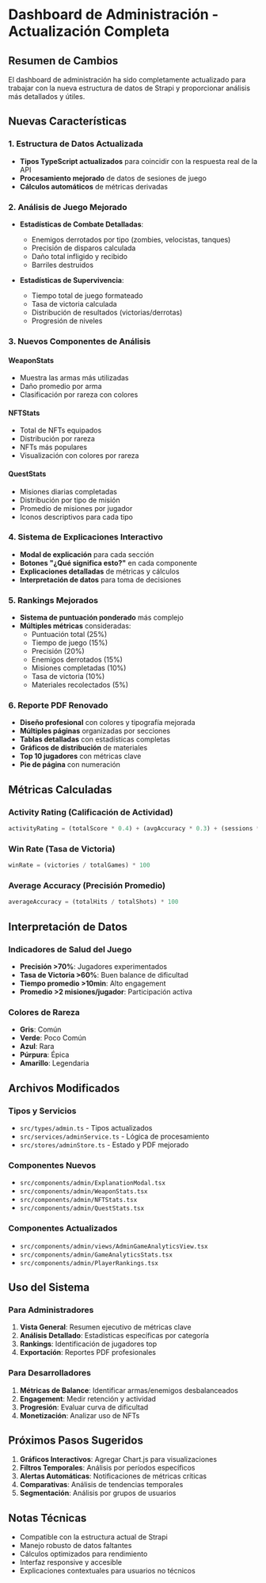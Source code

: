 # Dashboard de Administración - Actualización Completa

## Resumen de Cambios

El dashboard de administración ha sido completamente actualizado para trabajar con la nueva estructura de datos de Strapi y proporcionar análisis más detallados y útiles.

## Nuevas Características

### 1. Estructura de Datos Actualizada
- **Tipos TypeScript actualizados** para coincidir con la respuesta real de la API
- **Procesamiento mejorado** de datos de sesiones de juego
- **Cálculos automáticos** de métricas derivadas

### 2. Análisis de Juego Mejorado
- **Estadísticas de Combate Detalladas**:
  - Enemigos derrotados por tipo (zombies, velocistas, tanques)
  - Precisión de disparos calculada
  - Daño total infligido y recibido
  - Barriles destruidos

- **Estadísticas de Supervivencia**:
  - Tiempo total de juego formateado
  - Tasa de victoria calculada
  - Distribución de resultados (victorias/derrotas)
  - Progresión de niveles

### 3. Nuevos Componentes de Análisis

#### WeaponStats
- Muestra las armas más utilizadas
- Daño promedio por arma
- Clasificación por rareza con colores

#### NFTStats
- Total de NFTs equipados
- Distribución por rareza
- NFTs más populares
- Visualización con colores por rareza

#### QuestStats
- Misiones diarias completadas
- Distribución por tipo de misión
- Promedio de misiones por jugador
- Iconos descriptivos para cada tipo

### 4. Sistema de Explicaciones Interactivo
- **Modal de explicación** para cada sección
- **Botones "¿Qué significa esto?"** en cada componente
- **Explicaciones detalladas** de métricas y cálculos
- **Interpretación de datos** para toma de decisiones

### 5. Rankings Mejorados
- **Sistema de puntuación ponderado** más complejo
- **Múltiples métricas** consideradas:
  - Puntuación total (25%)
  - Tiempo de juego (15%)
  - Precisión (20%)
  - Enemigos derrotados (15%)
  - Misiones completadas (10%)
  - Tasa de victoria (10%)
  - Materiales recolectados (5%)

### 6. Reporte PDF Renovado
- **Diseño profesional** con colores y tipografía mejorada
- **Múltiples páginas** organizadas por secciones
- **Tablas detalladas** con estadísticas completas
- **Gráficos de distribución** de materiales
- **Top 10 jugadores** con métricas clave
- **Pie de página** con numeración

## Métricas Calculadas

### Activity Rating (Calificación de Actividad)
```typescript
activityRating = (totalScore * 0.4) + (avgAccuracy * 0.3) + (sessions * 100 * 0.2) + (quests * 50 * 0.1)
```

### Win Rate (Tasa de Victoria)
```typescript
winRate = (victories / totalGames) * 100
```

### Average Accuracy (Precisión Promedio)
```typescript
averageAccuracy = (totalHits / totalShots) * 100
```

## Interpretación de Datos

### Indicadores de Salud del Juego
- **Precisión >70%**: Jugadores experimentados
- **Tasa de Victoria >60%**: Buen balance de dificultad
- **Tiempo promedio >10min**: Alto engagement
- **Promedio >2 misiones/jugador**: Participación activa

### Colores de Rareza
- **Gris**: Común
- **Verde**: Poco Común
- **Azul**: Rara
- **Púrpura**: Épica
- **Amarillo**: Legendaria

## Archivos Modificados

### Tipos y Servicios
- `src/types/admin.ts` - Tipos actualizados
- `src/services/adminService.ts` - Lógica de procesamiento
- `src/stores/adminStore.ts` - Estado y PDF mejorado

### Componentes Nuevos
- `src/components/admin/ExplanationModal.tsx`
- `src/components/admin/WeaponStats.tsx`
- `src/components/admin/NFTStats.tsx`
- `src/components/admin/QuestStats.tsx`

### Componentes Actualizados
- `src/components/admin/views/AdminGameAnalyticsView.tsx`
- `src/components/admin/GameAnalyticsStats.tsx`
- `src/components/admin/PlayerRankings.tsx`

## Uso del Sistema

### Para Administradores
1. **Vista General**: Resumen ejecutivo de métricas clave
2. **Análisis Detallado**: Estadísticas específicas por categoría
3. **Rankings**: Identificación de jugadores top
4. **Exportación**: Reportes PDF profesionales

### Para Desarrolladores
1. **Métricas de Balance**: Identificar armas/enemigos desbalanceados
2. **Engagement**: Medir retención y actividad
3. **Progresión**: Evaluar curva de dificultad
4. **Monetización**: Analizar uso de NFTs

## Próximos Pasos Sugeridos

1. **Gráficos Interactivos**: Agregar Chart.js para visualizaciones
2. **Filtros Temporales**: Análisis por períodos específicos
3. **Alertas Automáticas**: Notificaciones de métricas críticas
4. **Comparativas**: Análisis de tendencias temporales
5. **Segmentación**: Análisis por grupos de usuarios

## Notas Técnicas

- Compatible con la estructura actual de Strapi
- Manejo robusto de datos faltantes
- Cálculos optimizados para rendimiento
- Interfaz responsive y accesible
- Explicaciones contextuales para usuarios no técnicos